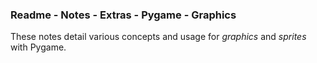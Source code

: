 ### Readme - Notes - Extras - Pygame - Graphics

These notes detail various concepts and usage for *graphics* and *sprites* with Pygame.
